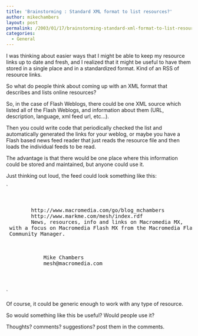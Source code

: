 ```yaml
---
title: 'Brainstorming : Standard XML format to list resources?'
author: mikechambers
layout: post
permalink: /2003/01/17/brainstorming-standard-xml-format-to-list-resources/
categories:
  - General
---
```



I was thinking about easier ways that I might be able to keep my resource links up to date and fresh, and I realized that it might be useful to have them stored in a single place and in a standardized format. Kind of an RSS of resource links.

So what do people think about coming up with an XML format that describes and lists online resources?  
<!--more-->

  
So, in the case of Flash Weblogs, there could be one XML source which listed all of the Flash Weblogs, and information about them (URL, description, language, xml feed url, etc&#8230;). 

Then you could write code that periodically checked the list and automatically generated the links for your weblog, or maybe you have a Flash based news feed reader that just reads the resource file and then loads the individual feeds to be read.

The advantage is that there would be one place where this information could be stored and maintained, but anyone could use it.

Just thinking out loud, the feed could look something like this:

`
<pre><xml>
	<resource name="mesh on mx">
		<url>http://www.macromedia.com/go/blog_mchambers</url>
		<xmlFeed type="RSS 1.0">http://www.markme.com/mesh/index.rdf</xmlFeed>
		<description>News, resources, info and links on Macromedia MX,
 with a focus on Macromedia Flash MX from the Macromedia Flash
 Community Manager.</description>
		<category name="Flash">
		<category name="Cold Fusion">
		<contact>
			<name>Mike Chambers</name>
			<email>mesh@macromedia.com</email>
		</contact>
	</resource>
</xml>
</pre>
<p>`

Of course, it could be generic enough to work with any type of resource.

So would something like this be useful? Would people use it?

Thoughts? comments? suggestions? post them in the comments.